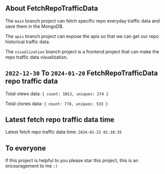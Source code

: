 ## About FetchRepoTrafficData

The `main` branch project can fetch specific repo everyday traffic data and save them in the MongoDB.

The `apis` branch project can expose the apis so that we can get our repo historical traffic data.

The `visualization` branch project is a frontend project that can make the repo traffic data visualization.

## `2022-12-30` To `2024-01-20` FetchRepoTrafficData repo traffic data

Total views data: `{ count: 1013, uniques: 274 }`

Total clones data: `{ count: 778, uniques: 533 }`

## Latest fetch repo traffic data time

Latest fetch repo traffic data time: `2024-01-21 01:10:35`

## To everyone

If this project is helpful to you please star this project, this is an encouragement to me `:)`




